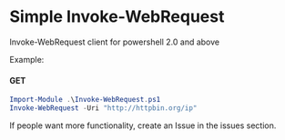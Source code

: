 # Simple Invoke-WebRequest

Invoke-WebRequest client for powershell 2.0 and above

Example:

#### GET
```powershell
Import-Module .\Invoke-WebRequest.ps1
Invoke-WebRequest -Uri "http://httpbin.org/ip"
```

If people want more functionality, create an Issue in the issues section. 
